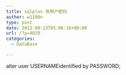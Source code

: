 ```yaml
---
title: sqlplus 改用户密码
author: w1100n
type: post
date: 2012-09-13T05:06:16+00:00
url: /?p=4029
categories:
  - DataBase

---
```

alter user USERNAMEidentified by PASSWORD;
